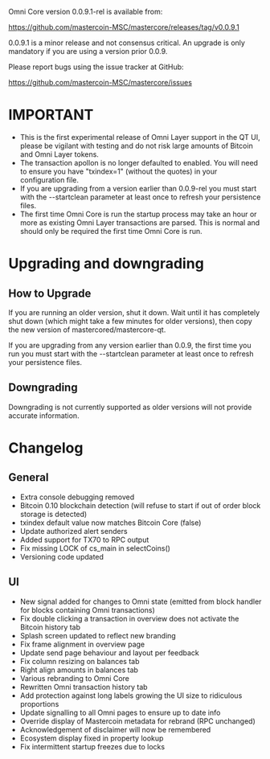 Omni Core version 0.0.9.1-rel is available from:

  https://github.com/mastercoin-MSC/mastercore/releases/tag/v0.0.9.1

0.0.9.1 is a minor release and not consensus critical.  An upgrade is only mandatory if you are using a version prior 0.0.9.

Please report bugs using the issue tracker at GitHub:

  https://github.com/mastercoin-MSC/mastercore/issues

IMPORTANT
=========

- This is the first experimental release of Omni Layer support in the QT UI, please be vigilant with testing and do not risk large amounts of Bitcoin and Omni Layer tokens.
- The transaction apollon is no longer defaulted to enabled.  You will need to ensure you have "txindex=1" (without the quotes) in your configuration file.
- If you are upgrading from a version earlier than 0.0.9-rel you must start with the --startclean parameter at least once to refresh your persistence files.
- The first time Omni Core is run the startup process may take an hour or more as existing Omni Layer transactions are parsed.  This is normal and should only be required the first time Omni Core is run.

Upgrading and downgrading
==========================

How to Upgrade
--------------

If you are running an older version, shut it down. Wait until it has completely shut down (which might take a few minutes for older versions), then copy the new version of mastercored/mastercore-qt.

If you are upgrading from any version earlier than 0.0.9, the first time you run you must start with the --startclean parameter at least once to refresh your persistence files.

Downgrading
-----------

Downgrading is not currently supported as older versions will not provide accurate information.

Changelog
=========

General
-------

- Extra console debugging removed
- Bitcoin 0.10 blockchain detection (will refuse to start if out of order block storage is detected)
- txindex default value now matches Bitcoin Core (false)
- Update authorized alert senders
- Added support for TX70 to RPC output
- Fix missing LOCK of cs_main in selectCoins()
- Versioning code updated


UI
--

- New signal added for changes to Omni state (emitted from block handler for blocks containing Omni transactions)
- Fix double clicking a transaction in overview does not activate the Bitcoin history tab
- Splash screen updated to reflect new branding
- Fix frame alignment in overview page
- Update send page behaviour and layout per feedback
- Fix column resizing on balances tab
- Right align amounts in balances tab
- Various rebranding to Omni Core
- Rewritten Omni transaction history tab
- Add protection against long labels growing the UI size to ridiculous proportions
- Update signalling to all Omni pages to ensure up to date info
- Override display of Mastercoin metadata for rebrand (RPC unchanged)
- Acknowledgement of disclaimer will now be remembered
- Ecosystem display fixed in property lookup
- Fix intermittent startup freezes due to locks
